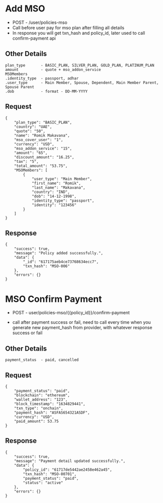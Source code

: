 # Add MSO
- POST - /user/policies-mso
- Call before user pay for mso plan after filling all details
- In response you will get txn_hash and policy_id, later used to call confirm-payment api
## Other Details
```
plan_type       - BASIC_PLAN, SILVER_PLAN, GOLD_PLAN, PLATINUM_PLAN
amount          - quote + mso_addon_service
MSOMembers
.identity_type  - passport, adhar
.user_type      - Main Member, Spouse, Dependent, Main Member Parent, Spouse Parent
.dob            - format - DD-MM-YYYY
```
## Request
```
{
    "plan_type": "BASIC_PLAN",
    "country": "UAE",
    "quote": "50",
    "name": "Romik Makavana",
    "mso_cover_user": "1",
    "currency": "USD",
    "mso_addon_service": "15",
    "amount": "65",
    "discount_amount": "16.25",
    "tax": "5",
    "total_amount": "53.75",
    "MSOMembers": [
        {
            "user_type": "Main Member",
            "first_name": "Romik",
            "last_name": "Makavana",
            "country": "IND",
            "dob": "14-12-1998",
            "identity_type": "passport",
            "identity": "123456"
        }
    ]
}
```

## Response
```
{
    "success": true,
    "message": "Policy added successfully.",
    "data": {
        "_id": "617175aeb4ce73768634ecc7",
        "txn_hash": "MSO-006"
    },
    "errors": {}
}
```

# MSO Confirm Payment
- POST - user/policies-mso/{{policy_id}}/confirm-payment

- call after payment success or fail, need to call every time when you generate new payment_hash from provider, with whatever response success or fail

## Other Details
```
payment_status  - paid, cancelled
```

## Request
```
{
    "payment_status": "paid",
    "blockchain": "ethereum",
    "wallet_address": "123",
    "block_timestamp": "1634829441",
    "txn_type": "onchain",
    "payment_hash": "ASFAS654321ASDF",
    "currency": "USD",
    "paid_amount": 53.75
}
```

## Response
```
{
    "success": true,
    "message": "Payment detail updated successfully.",
    "data": {
        "policy_id": "61717de5442ae2458e462a45",
        "txn_hash": "MSO-00701",
        "payment_status": "paid",
        "status": "active"
    },
    "errors": {}
}
```